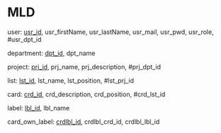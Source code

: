 # MLD

user: <u>usr_id</u>, usr_firstName, usr_lastName, usr_mail, usr_pwd, usr_role, #usr_dpt_id

department: <u>dpt_id</u>, dpt_name

project: <u>prj_id</u>, prj_name, prj_description, #prj_dpt_id

list: <u>lst_id</u>, lst_name, lst_position, #lst_prj_id

card: <u>crd_id</u>, crd_description, crd_position, #crd_lst_id

label: <u>lbl_id</u>, lbl_name

card_own_label: <u>crdlbl_id</u>, crdlbl_crd_id, crdlbl_lbl_id